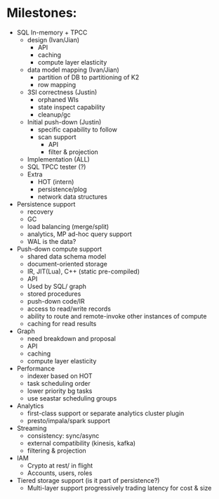 # Milestones:
* SQL In-memory + TPCC
	- design (Ivan/Jian)
		- API
		- caching
		- compute layer elasticity
	- data model mapping (Ivan/Jian)
		- partition of DB to partitioning of K2
		- row mapping
	- 3SI correctness (Justin)
		- orphaned WIs
		- state inspect capability
		- cleanup/gc
	- Initial push-down (Justin)
		- specific capability to follow
		- scan support
			- API
			- filter & projection
	- Implementation (ALL)
	- SQL TPCC tester (?)
	- Extra
		- HOT (intern)
		- persistence/plog
		- network data structures
* Persistence support
	- recovery
	- GC
	- load balancing (merge/split)
	- analytics, MP ad-hoc query support
	- WAL is the data?
* Push-down compute support
	- shared data schema model
	- document-oriented storage
	- IR, JIT(Lua), C++ (static pre-compiled)
	- API
	- Used by SQL/ graph
	- stored procedures
	- push-down code/IR
	- access to read/write records
	- ability to route and remote-invoke other instances of compute
	- caching for read results
* Graph
	- need breakdown and proposal
	- API
	- caching
	- compute layer elasticity
* Performance
	- indexer based on HOT
	- task scheduling order
	- lower priority bg tasks
	- use seastar scheduling groups
* Analytics
	- first-class support or separate analytics cluster plugin
	- presto/impala/spark support
* Streaming
	- consistency: sync/async
	- external compatibility (kinesis, kafka)
	- filtering & projection
* IAM
	- Crypto at rest/ in flight
	- Accounts, users, roles
* Tiered storage support (is it part of persistence?)
	- Multi-layer support progressively trading latency for cost & size
